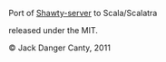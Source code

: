 Port of [Shawty-server](http://github.com/JackDanger/shawty-server) to
Scala/Scalatra

released under the MIT.

© Jack Danger Canty, 2011
